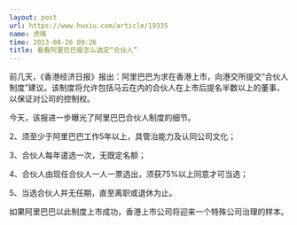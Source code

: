 ```yaml
---
layout: post
url: https://www.huxiu.com/article/19335
name: 虎嗅
time: 2013-08-26 09:26
title: 看看阿里巴巴是怎么选定“合伙人”
---
```

前几天，《香港经济日报》报出：阿里巴巴为求在香港上市，向港交所提交“合伙人制度”建议。该制度将允许包括马云在内的合伙人在上市后提名半数以上的董事，以保证对公司的控制权。

今天，该报进一步曝光了阿里巴巴合伙人制度的细节。

2、须至少于阿里巴巴工作5年以上，具管治能力及认同公司文化；

3、合伙人每年遣选一次，无既定名额；

4、合伙人由现任合伙人一人一票选出，须获75%以上同意才可当选；

5、当选合伙人并无任期，直至离职或退休为止。

如果阿里巴巴以此制度上市成功，香港上市公司将迎来一个特殊公司治理的样本。

